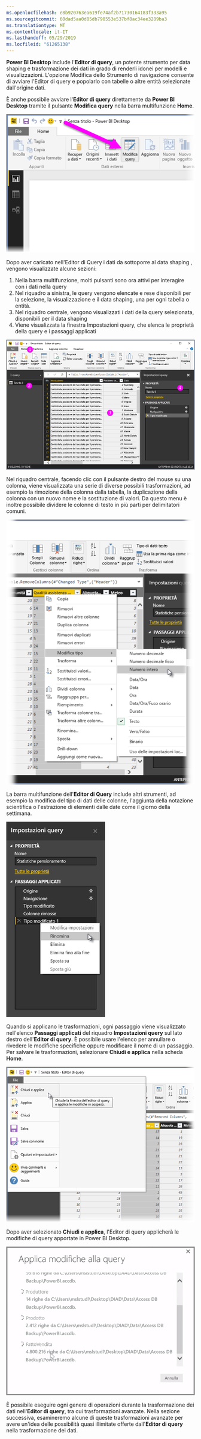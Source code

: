 ```yaml
---
ms.openlocfilehash: e8b920763ea619fe74af2b71730164183f333a95
ms.sourcegitcommit: 60dad5aa0d85db790553e537bf8ac34ee3289ba3
ms.translationtype: MT
ms.contentlocale: it-IT
ms.lasthandoff: 05/29/2019
ms.locfileid: "61265138"
---
```

**Power BI Desktop** include l'**Editor di query**, un potente strumento per data shaping e trasformazione dei dati in grado di renderli idonei per modelli e visualizzazioni. L'opzione Modifica dello Strumento di navigazione consente di avviare l'Editor di query e popolarlo con tabelle o altre entità selezionate dall'origine dati.

È anche possibile avviare l'**Editor di query** direttamente da **Power BI Desktop** tramite il pulsante **Modifica query** nella barra multifunzione **Home**.

![](media/1-3-clean-and-transform-data-with-query-editor/1-3_1.png)

Dopo aver caricato nell'Editor di Query i dati da sottoporre al data shaping , vengono visualizzate alcune sezioni:

1. Nella barra multifunzione, molti pulsanti sono ora attivi per interagire con i dati nella query
2. Nel riquadro a sinistra, le query vengono elencate e rese disponibili per la selezione, la visualizzazione e il data shaping, una per ogni tabella o entità.
3. Nel riquadro centrale, vengono visualizzati i dati della query selezionata, disponibili per il data shaping
4. Viene visualizzata la finestra Impostazioni query, che elenca le proprietà della query e i passaggi applicati

![](media/1-3-clean-and-transform-data-with-query-editor/1-3_2.png)

Nel riquadro centrale, facendo clic con il pulsante destro del mouse su una colonna, viene visualizzata una serie di diverse possibili trasformazioni, ad esempio la rimozione della colonna dalla tabella, la duplicazione della colonna con un nuovo nome e la sostituzione di valori. Da questo menu è inoltre possibile dividere le colonne di testo in più parti per delimitatori comuni.

![](media/1-3-clean-and-transform-data-with-query-editor/1-3_3.png)

La barra multifunzione dell'**Editor di Query** include altri strumenti, ad esempio la modifica del tipo di dati delle colonne, l'aggiunta della notazione scientifica o l'estrazione di elementi dalle date come il giorno della settimana.

![](media/1-3-clean-and-transform-data-with-query-editor/1-3_4.png)

Quando si applicano le trasformazioni, ogni passaggio viene visualizzato nell'elenco **Passaggi applicati** del riquadro **Impostazioni query** sul lato destro dell'**Editor di query**. È possibile usare l'elenco per annullare o rivedere le modifiche specifiche oppure modificare il nome di un passaggio. Per salvare le trasformazioni, selezionare **Chiudi e applica** nella scheda **Home**.

![](media/1-3-clean-and-transform-data-with-query-editor/1-3_5.png)

Dopo aver selezionato **Chiudi e applica**, l'Editor di query applicherà le modifiche di query apportate in Power BI Desktop.

![](media/1-3-clean-and-transform-data-with-query-editor/1-3_6.png)

È possibile eseguire ogni genere di operazioni durante la trasformazione dei dati nell'**Editor di query**, tra cui trasformazioni avanzate. Nella sezione successiva, esamineremo alcune di queste trasformazioni avanzate per avere un'idea delle possibilità quasi illimitate offerte dall'**Editor di query** nella trasformazione dei dati.


